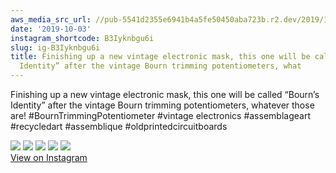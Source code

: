 ```yaml
---
aws_media_src_url: //pub-5541d2355e6941b4a5fe50450aba723b.r2.dev/2019/10/2019-10-03_01-18-45_UTC_4.jpg
date: '2019-10-03'
instagram_shortcode: B3Iyknbgu6i
slug: ig-B3Iyknbgu6i
title: Finishing up a new vintage electronic mask, this one will be called “Bourn’s
  Identity” after the vintage Bourn trimming potentiometers, what
---
```


Finishing up a new vintage electronic mask, this one will be called “Bourn’s Identity” after the vintage Bourn trimming potentiometers, whatever those are! #BournTrimmingPotentiometer #vintage electronics #assemblageart #recycledart #assemblique #oldprintedcircuitboards 

![](//pub-5541d2355e6941b4a5fe50450aba723b.r2.dev/2019/10/2019-10-03_01-18-45_UTC_4.jpg) ![](//pub-5541d2355e6941b4a5fe50450aba723b.r2.dev/2019/10/2019-10-03_01-18-45_UTC_5.jpg) ![](//pub-5541d2355e6941b4a5fe50450aba723b.r2.dev/2019/10/2019-10-03_01-18-45_UTC_2.jpg) ![](//pub-5541d2355e6941b4a5fe50450aba723b.r2.dev/2019/10/2019-10-03_01-18-45_UTC_3.jpg) ![](//pub-5541d2355e6941b4a5fe50450aba723b.r2.dev/2019/10/2019-10-03_01-18-45_UTC_1.jpg)   
[View on Instagram](https://www.instagram.com/p/B3Iyknbgu6i/)